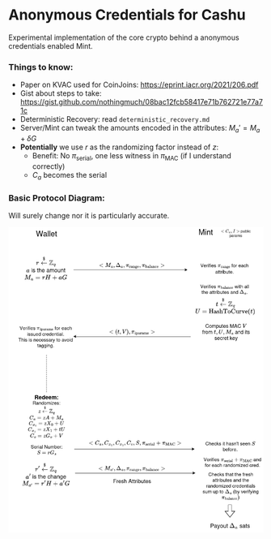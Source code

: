 # Anonymous Credentials for Cashu

Experimental implementation of the core crypto behind a anonymous credentials enabled Mint.

### Things to know:
* Paper on KVAC used for CoinJoins: https://eprint.iacr.org/2021/206.pdf
* Gist about steps to take: https://gist.github.com/nothingmuch/08bac12fcb58417e71b762721e77a71c
* Deterministic Recovery: read `deterministic_recovery.md`
* Server/Mint can tweak the amounts encoded in the attributes: $M_a' = M_a + \delta G$
* **Potentially** we use $r$ as the randomizing factor instead of $z$:
  - Benefit: No $\pi_\text{serial}$, one less witness in $\pi_\text{MAC}$ (if I understand correctly)
  - $C_a$ becomes the serial

### Basic Protocol Diagram:

Will surely change nor it is particularly accurate.

![](kvac.devcall.diagram.png)
